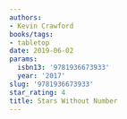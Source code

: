 ```yaml
---
authors:
- Kevin Crawford
books/tags:
- tabletop
date: 2019-06-02
params:
  isbn13: '9781936673933'
  year: '2017'
slug: '9781936673933'
star_rating: 4
title: Stars Without Number
---
```


<!--more-->